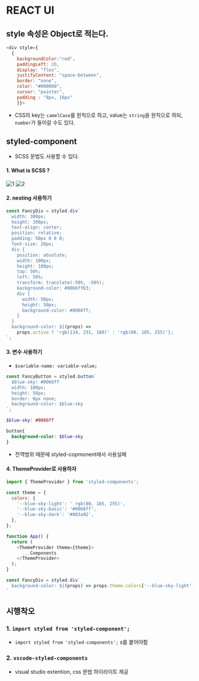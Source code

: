 # REACT UI

## style 속성은 Object로 적는다.

```js
<div style={
  {
    backgroundColor:"red",
    paddingLeft: 20,
    display: "flex",
    justifyContent: "space-between",
    border: "none",
    color: "#000000",
    cursor: "pointer",
    padding : "8px, 16px"
    }}>
```

- CSS의 key는 `camelCase`를 원칙으로 하고, value는 `string`을 원칙으로 하되, `number`가 들어갈 수도 있다.


## styled-component

- SCSS 문법도 사용할 수 있다.

#### 1. What is SCSS ?

![1](https://user-images.githubusercontent.com/76730867/154880871-35ea6ff9-3edd-458b-bb8a-7939c8550dab.PNG)
![2](https://user-images.githubusercontent.com/76730867/154880876-11d55b13-aa77-4745-8df1-de0ea2a88450.PNG)


#### 2. nesting 사용하기

```jsx
const FancyDiv = styled.div`
  width: 300px;
  height: 300px;
  text-align: center;
  position: relative;
  padding: 50px 0 0 0;
  font-size: 20px;
  div {
    position: absolute;
    width: 100px;
    height: 100px;
    top: 50%;
    left: 50%;
    transform: translate(-50%, -50%);
    background-color: #0066ff63;
    div {
      width: 50px;
      height: 50px;
      background-color: #0066ff;
    }
  }
  background-color: ${(props) =>
    props.active ? 'rgb(134, 231, 180)' : 'rgb(80, 185, 255)'};
`;
```

#### 3. 변수 사용하기

- `$variable-name: variable-value;`
```js
const FancyButton = styled.button`
  $blue-sky: #0066ff
  width: 100px;
  height: 50px;
  border: 0px none;
  background-color: $blue-sky
`;
```

```scss
$blue-sky: #0066ff

button{
  background-color: $blue-sky
}
```
- 전역범위 때문에 styled-copmonent에서 사용실패

#### 4. ThemeProvider로 사용하자

```js
import { ThemeProvider } from 'styled-components';
```

```jsx
const theme = {
  colors: {
    '--blue-sky-light': ' rgb(80, 185, 255)',
    '--blue-sky-basic': '#0066ff',
    '--blue-sky-dark': '#003a92',
  },
};
```

```js
function App() {
  return (
    <ThemeProvider theme={theme}>
      ...Components
    </ThemeProvider>
  );
}
```

```jsx
const FancyDiv = styled.div`
  background-color: ${(props) => props.theme.colors['--blue-sky-light']};
`
```

## 시행착오

### 1.  `import styled from 'styled-component';`
- `import styled from 'styled-components';` s를 붙어야함

### 2. `vscode-styled-components`
- visual studio extention, css 문법 하이라이트 제공

